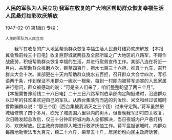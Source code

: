 ### 人民的军队为人民立功  我军在收复的广大地区帮助群众恢复幸福生活人民悬灯结彩欢庆解放

1947-02-01
第1版()
专栏：

    人民的军队为人民立功
　　我军在收复的广大地区帮助群众恢复幸福生活人民悬灯结彩欢庆解放
    【本报冀鲁豫前线三十日电】收复巨野城武两县及全部所属之广大地区的八路军，不顾作战疲劳，积极帮助群众恢复幸福的生活，并进行慰劳宣传工作。某部八连在将近一月内，共帮助群众推磨六次，铡草四百斤，担水七百三十六担，推粪十九车，召开群众大会十次。某部更在十天内帮助群众挑水五百担，召开群众大会廿四次，写标语两千条，作到保证不用群众一碗水一根柴，每到一村即向被蒋军迫害的人民家属进行慰问，群众被感动的说：“可是亲人们来了，咱们整整盼望了两三个月”。
    【本报冀鲁豫前线二十八日电】二十三日八路军刘伯承部向定陶挺进时，沿途群众以过年的狂欢来欢迎自己的军队。从西台集落荒而逃的刘汝珍、米文和经过该城时曾欺骗群众说：“那三个团（西台集被我消灭之三个团）过来守定陶。”蒋军虽然把城墙修筑了四个多月，砍光了城周围六里以内的树木，但当晚我军即将四关收复，次日晚发起总攻后，仅三十分钟即将城内敌人全都解决，当日夜城内户户悬灯结彩，欢庆解放。民主政府亦随即入城进行救济抚恤工作。蒋军盘据该城时，向群众每亩地勒索法币九百元，粮二十六斤，柴草五十斤，居民纷粉向民主政府诉苦。
